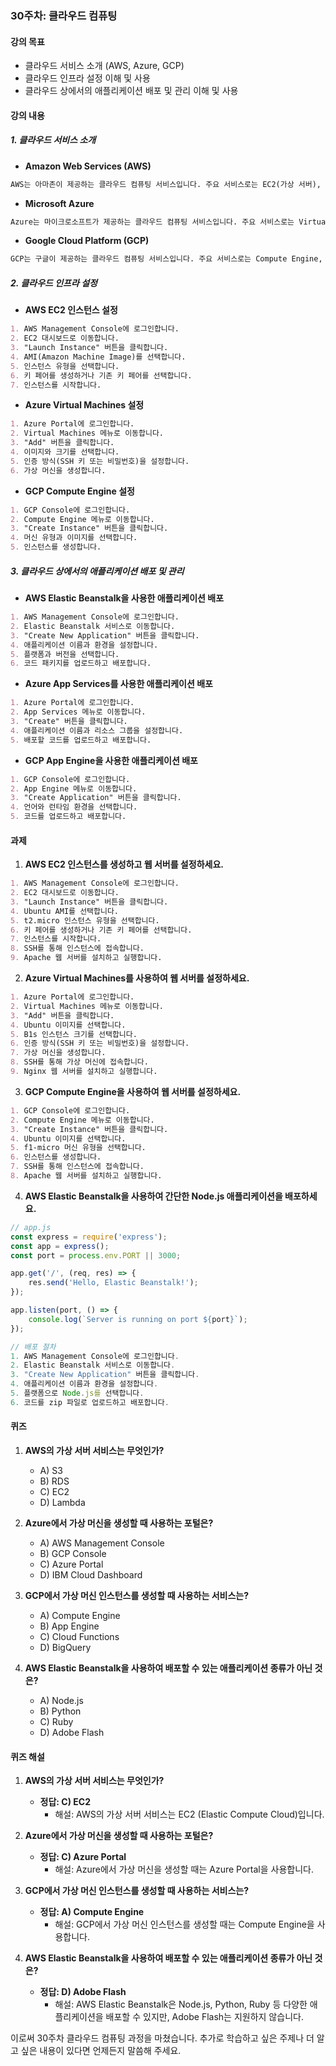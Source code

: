 ### 30주차: 클라우드 컴퓨팅

#### 강의 목표
- 클라우드 서비스 소개 (AWS, Azure, GCP)
- 클라우드 인프라 설정 이해 및 사용
- 클라우드 상에서의 애플리케이션 배포 및 관리 이해 및 사용

#### 강의 내용

##### 1. 클라우드 서비스 소개
- **Amazon Web Services (AWS)**

```markdown
AWS는 아마존이 제공하는 클라우드 컴퓨팅 서비스입니다. 주요 서비스로는 EC2(가상 서버), S3(저장소), RDS(데이터베이스) 등이 있습니다.
```

- **Microsoft Azure**

```markdown
Azure는 마이크로소프트가 제공하는 클라우드 컴퓨팅 서비스입니다. 주요 서비스로는 Virtual Machines, Blob Storage, SQL Database 등이 있습니다.
```

- **Google Cloud Platform (GCP)**

```markdown
GCP는 구글이 제공하는 클라우드 컴퓨팅 서비스입니다. 주요 서비스로는 Compute Engine, Cloud Storage, BigQuery 등이 있습니다.
```

##### 2. 클라우드 인프라 설정
- **AWS EC2 인스턴스 설정**

```markdown
1. AWS Management Console에 로그인합니다.
2. EC2 대시보드로 이동합니다.
3. "Launch Instance" 버튼을 클릭합니다.
4. AMI(Amazon Machine Image)를 선택합니다.
5. 인스턴스 유형을 선택합니다.
6. 키 페어를 생성하거나 기존 키 페어를 선택합니다.
7. 인스턴스를 시작합니다.
```

- **Azure Virtual Machines 설정**

```markdown
1. Azure Portal에 로그인합니다.
2. Virtual Machines 메뉴로 이동합니다.
3. "Add" 버튼을 클릭합니다.
4. 이미지와 크기를 선택합니다.
5. 인증 방식(SSH 키 또는 비밀번호)을 설정합니다.
6. 가상 머신을 생성합니다.
```

- **GCP Compute Engine 설정**

```markdown
1. GCP Console에 로그인합니다.
2. Compute Engine 메뉴로 이동합니다.
3. "Create Instance" 버튼을 클릭합니다.
4. 머신 유형과 이미지를 선택합니다.
5. 인스턴스를 생성합니다.
```

##### 3. 클라우드 상에서의 애플리케이션 배포 및 관리
- **AWS Elastic Beanstalk을 사용한 애플리케이션 배포**

```markdown
1. AWS Management Console에 로그인합니다.
2. Elastic Beanstalk 서비스로 이동합니다.
3. "Create New Application" 버튼을 클릭합니다.
4. 애플리케이션 이름과 환경을 설정합니다.
5. 플랫폼과 버전을 선택합니다.
6. 코드 패키지를 업로드하고 배포합니다.
```

- **Azure App Services를 사용한 애플리케이션 배포**

```markdown
1. Azure Portal에 로그인합니다.
2. App Services 메뉴로 이동합니다.
3. "Create" 버튼을 클릭합니다.
4. 애플리케이션 이름과 리소스 그룹을 설정합니다.
5. 배포할 코드를 업로드하고 배포합니다.
```

- **GCP App Engine을 사용한 애플리케이션 배포**

```markdown
1. GCP Console에 로그인합니다.
2. App Engine 메뉴로 이동합니다.
3. "Create Application" 버튼을 클릭합니다.
4. 언어와 런타임 환경을 선택합니다.
5. 코드를 업로드하고 배포합니다.
```

#### 과제

1. **AWS EC2 인스턴스를 생성하고 웹 서버를 설정하세요.**

```markdown
1. AWS Management Console에 로그인합니다.
2. EC2 대시보드로 이동합니다.
3. "Launch Instance" 버튼을 클릭합니다.
4. Ubuntu AMI를 선택합니다.
5. t2.micro 인스턴스 유형을 선택합니다.
6. 키 페어를 생성하거나 기존 키 페어를 선택합니다.
7. 인스턴스를 시작합니다.
8. SSH를 통해 인스턴스에 접속합니다.
9. Apache 웹 서버를 설치하고 실행합니다.
```

2. **Azure Virtual Machines를 사용하여 웹 서버를 설정하세요.**

```markdown
1. Azure Portal에 로그인합니다.
2. Virtual Machines 메뉴로 이동합니다.
3. "Add" 버튼을 클릭합니다.
4. Ubuntu 이미지를 선택합니다.
5. B1s 인스턴스 크기를 선택합니다.
6. 인증 방식(SSH 키 또는 비밀번호)을 설정합니다.
7. 가상 머신을 생성합니다.
8. SSH를 통해 가상 머신에 접속합니다.
9. Nginx 웹 서버를 설치하고 실행합니다.
```

3. **GCP Compute Engine을 사용하여 웹 서버를 설정하세요.**

```markdown
1. GCP Console에 로그인합니다.
2. Compute Engine 메뉴로 이동합니다.
3. "Create Instance" 버튼을 클릭합니다.
4. Ubuntu 이미지를 선택합니다.
5. f1-micro 머신 유형을 선택합니다.
6. 인스턴스를 생성합니다.
7. SSH를 통해 인스턴스에 접속합니다.
8. Apache 웹 서버를 설치하고 실행합니다.
```

4. **AWS Elastic Beanstalk을 사용하여 간단한 Node.js 애플리케이션을 배포하세요.**

```javascript
// app.js
const express = require('express');
const app = express();
const port = process.env.PORT || 3000;

app.get('/', (req, res) => {
    res.send('Hello, Elastic Beanstalk!');
});

app.listen(port, () => {
    console.log(`Server is running on port ${port}`);
});

// 배포 절차
1. AWS Management Console에 로그인합니다.
2. Elastic Beanstalk 서비스로 이동합니다.
3. "Create New Application" 버튼을 클릭합니다.
4. 애플리케이션 이름과 환경을 설정합니다.
5. 플랫폼으로 Node.js를 선택합니다.
6. 코드를 zip 파일로 업로드하고 배포합니다.
```

#### 퀴즈

1. **AWS의 가상 서버 서비스는 무엇인가?**
   - A) S3
   - B) RDS
   - C) EC2
   - D) Lambda

2. **Azure에서 가상 머신을 생성할 때 사용하는 포털은?**
   - A) AWS Management Console
   - B) GCP Console
   - C) Azure Portal
   - D) IBM Cloud Dashboard

3. **GCP에서 가상 머신 인스턴스를 생성할 때 사용하는 서비스는?**
   - A) Compute Engine
   - B) App Engine
   - C) Cloud Functions
   - D) BigQuery

4. **AWS Elastic Beanstalk을 사용하여 배포할 수 있는 애플리케이션 종류가 아닌 것은?**
   - A) Node.js
   - B) Python
   - C) Ruby
   - D) Adobe Flash

#### 퀴즈 해설

1. **AWS의 가상 서버 서비스는 무엇인가?**
   - **정답: C) EC2**
     - 해설: AWS의 가상 서버 서비스는 EC2 (Elastic Compute Cloud)입니다.

2. **Azure에서 가상 머신을 생성할 때 사용하는 포털은?**
   - **정답: C) Azure Portal**
     - 해설: Azure에서 가상 머신을 생성할 때는 Azure Portal을 사용합니다.

3. **GCP에서 가상 머신 인스턴스를 생성할 때 사용하는 서비스는?**
   - **정답: A) Compute Engine**
     - 해설: GCP에서 가상 머신 인스턴스를 생성할 때는 Compute Engine을 사용합니다.

4. **AWS Elastic Beanstalk을 사용하여 배포할 수 있는 애플리케이션 종류가 아닌 것은?**
   - **정답: D) Adobe Flash**
     - 해설: AWS Elastic Beanstalk은 Node.js, Python, Ruby 등 다양한 애플리케이션을 배포할 수 있지만, Adobe Flash는 지원하지 않습니다.

이로써 30주차 클라우드 컴퓨팅 과정을 마쳤습니다. 추가로 학습하고 싶은 주제나 더 알고 싶은 내용이 있다면 언제든지 말씀해 주세요.